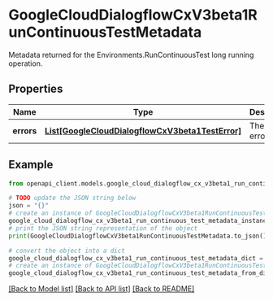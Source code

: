 # GoogleCloudDialogflowCxV3beta1RunContinuousTestMetadata

Metadata returned for the Environments.RunContinuousTest long running operation.

## Properties

Name | Type | Description | Notes
------------ | ------------- | ------------- | -------------
**errors** | [**List[GoogleCloudDialogflowCxV3beta1TestError]**](GoogleCloudDialogflowCxV3beta1TestError.md) | The test errors. | [optional] 

## Example

```python
from openapi_client.models.google_cloud_dialogflow_cx_v3beta1_run_continuous_test_metadata import GoogleCloudDialogflowCxV3beta1RunContinuousTestMetadata

# TODO update the JSON string below
json = "{}"
# create an instance of GoogleCloudDialogflowCxV3beta1RunContinuousTestMetadata from a JSON string
google_cloud_dialogflow_cx_v3beta1_run_continuous_test_metadata_instance = GoogleCloudDialogflowCxV3beta1RunContinuousTestMetadata.from_json(json)
# print the JSON string representation of the object
print(GoogleCloudDialogflowCxV3beta1RunContinuousTestMetadata.to_json())

# convert the object into a dict
google_cloud_dialogflow_cx_v3beta1_run_continuous_test_metadata_dict = google_cloud_dialogflow_cx_v3beta1_run_continuous_test_metadata_instance.to_dict()
# create an instance of GoogleCloudDialogflowCxV3beta1RunContinuousTestMetadata from a dict
google_cloud_dialogflow_cx_v3beta1_run_continuous_test_metadata_from_dict = GoogleCloudDialogflowCxV3beta1RunContinuousTestMetadata.from_dict(google_cloud_dialogflow_cx_v3beta1_run_continuous_test_metadata_dict)
```
[[Back to Model list]](../README.md#documentation-for-models) [[Back to API list]](../README.md#documentation-for-api-endpoints) [[Back to README]](../README.md)


